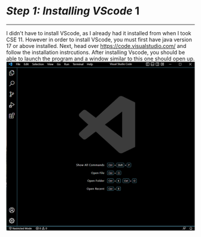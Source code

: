 # ***Step 1: Installing VScode*** 1
---
I didn't have to install VScode, as I already had it installed from when I took CSE 11. 
However in order to install VScode, you must first have java version 17 or above installed. 
Next, head over https://code.visualstudio.com/ and follow the installation instrcutions. 
After installing Vscode, you should be able to launch the program and a window similar to this one should open up.
![Image](VScodeWindow.png)
